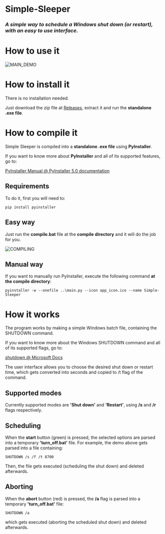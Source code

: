 # Simple-Sleeper
### *A simple way to schedule a Windows shut down (or restart), with an easy to use interface.*

# How to use it
![MAIN_DEMO](https://s10.gifyu.com/images/simple-sleeper.gif)

# How to install it
There is no installation needed.

Just download the zip file at [Releases](https://github.com/WyllerMachado/Simple-Sleeper/releases), extract it 
and run the **standalone .exe file**.

# How to compile it
Simple Sleeper is compiled into a **standalone .exe file** using **PyInstaller**.

If you want to know more about **PyInstaller** and all of its 
supported features, go to: 

[PyInstaller Manual @ PyInstaller 5.0 documentation](https://pyinstaller.org/en/stable/)

## Requirements
To do it, first you will need to:
```
pip install pyinstaller
```
## Easy way
Just run the **compile.bat** file at the **compile directory** and it will do the job for you.

![COMPILING](https://s10.gifyu.com/images/compile-simple-sleeper.gif)

## Manual way
If you want to manually run PyInstaller, execute the following command **at the compile directory**:
```
pyinstaller -w --onefile ..\main.py --icon app_icon.ico --name Simple-Sleeper
```

# How it works
The program works by making a simple Windows batch file, 
containing the SHUTDOWN command.

If you want to know more about the Windows SHUTDOWN command and all of its 
supported flags, go to: 

[shutdown @ Microsoft Docs](https://docs.microsoft.com/en-us/windows-server/administration/windows-commands/shutdown)


The user interface allows you to choose the desired shut down 
or restart time, which gets converted into seconds and copied 
to /t flag of the command.

## Supported modes
Currently supported modes are **'Shut down'** and 
**'Restart'**, using **/s** and **/r** flags respectively.

## Scheduling
When the **start** button (green) is pressed, the selected options are
parsed into a temporary **'turn_off.bat'** file. For example, the demo 
above gets parsed into a file containing: 
```
SHUTDOWN /s /f /t 8700
```
Then, the file gets executed (scheduling the shut down) and deleted afterwards.

## Aborting
When the **abort** button (red) is pressed, the **/a** flag is
parsed into a temporary **'turn_off.bat'** file:
```
SHUTDOWN /a
```
which gets executed (aborting the scheduled shut down) and deleted afterwards.
